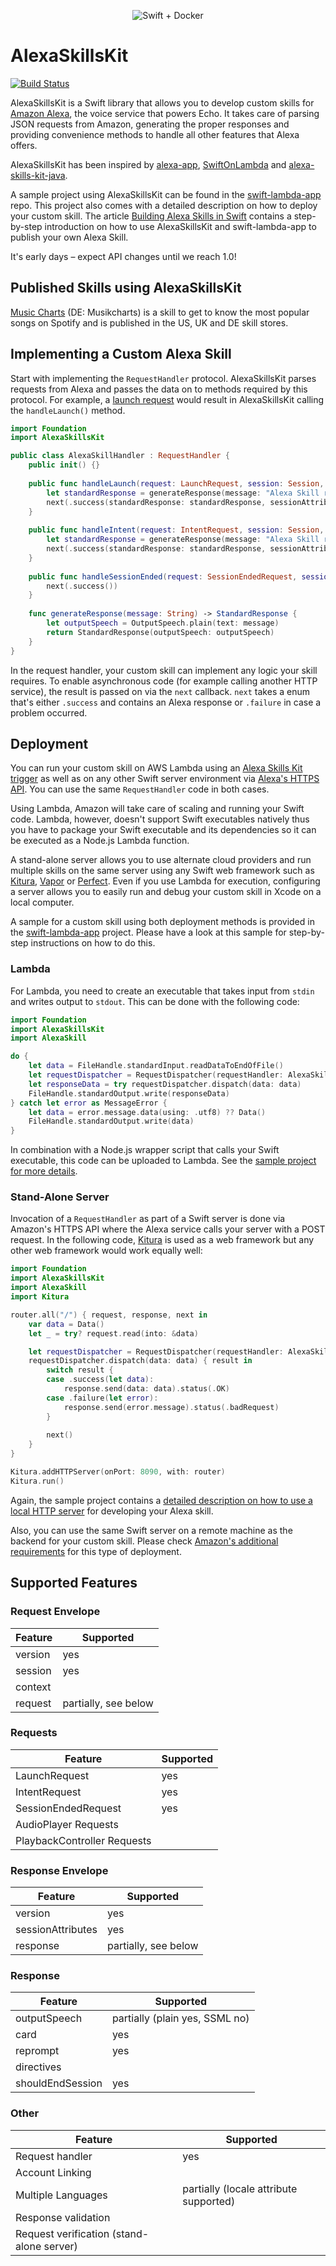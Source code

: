 <p align="center" >
  <img src="https://raw.githubusercontent.com/choefele/AlexaSkillsKit/master/alexa%2Bswift.png" alt="Swift + Docker" title="Swift + Docker">
</p>

# AlexaSkillsKit
[![Build Status](https://travis-ci.org/choefele/AlexaSkillsKit.svg?branch=master)](https://travis-ci.org/choefele/AlexaSkillsKit)

AlexaSkillsKit is a Swift library that allows you to develop custom skills for [Amazon Alexa](https://developer.amazon.com/alexa), the voice service that powers Echo. It takes care of parsing JSON requests from Amazon, generating the proper responses and providing convenience methods to handle all other features that Alexa offers.

AlexaSkillsKit has been inspired by [alexa-app](https://github.com/matt-kruse/alexa-app), [SwiftOnLambda](https://github.com/algal/SwiftOnLambda) and [alexa-skills-kit-java](https://github.com/amzn/alexa-skills-kit-java).

A sample project using AlexaSkillsKit can be found in the [swift-lambda-app](https://github.com/choefele/swift-lambda-app) repo. This project also comes with a detailed description on how to deploy your custom skill. The article [Building Alexa Skills in Swift](https://medium.com/@claushoefele/building-alexa-skills-in-swift-3d596aa0ee95#.nainfep5c) contains a step-by-step introduction on how to use AlexaSkillsKit and swift-lambda-app to publish your own Alexa Skill.

It's early days – expect API changes until we reach 1.0!

## Published Skills using AlexaSkillsKit

[Music Charts](https://github.com/choefele/MusicChartsSkill) (DE: Musikcharts) is a skill to get to know the most popular songs on Spotify and is published in the US, UK and DE skill stores.

## Implementing a Custom Alexa Skill

Start with implementing the `RequestHandler` protocol. AlexaSkillsKit parses requests from Alexa and passes the data on to methods required by this protocol. For example, a [launch request](https://developer.amazon.com/public/solutions/alexa/alexa-skills-kit/docs/custom-standard-request-types-reference#launchrequest) would result in AlexaSkillsKit calling the `handleLaunch()` method.

```Swift
import Foundation
import AlexaSkillsKit

public class AlexaSkillHandler : RequestHandler {
    public init() {}
    
    public func handleLaunch(request: LaunchRequest, session: Session, next: @escaping (StandardResult) -> ()) {
        let standardResponse = generateResponse(message: "Alexa Skill received launch request")
        next(.success(standardResponse: standardResponse, sessionAttributes: session.attributes))
    }
    
    public func handleIntent(request: IntentRequest, session: Session, next: @escaping (StandardResult) -> ()) {
        let standardResponse = generateResponse(message: "Alexa Skill received intent \(request.intent.name)")
        next(.success(standardResponse: standardResponse, sessionAttributes: session.attributes))
    }
    
    public func handleSessionEnded(request: SessionEndedRequest, session: Session, next: @escaping (VoidResult) -> ()) {
        next(.success())
    }
    
    func generateResponse(message: String) -> StandardResponse {
        let outputSpeech = OutputSpeech.plain(text: message)
        return StandardResponse(outputSpeech: outputSpeech)
    }
}
```

In the request handler, your custom skill can implement any logic your skill requires. To enable asynchronous code (for example calling another HTTP service), the result is passed on via the `next` callback. `next` takes a enum that's either `.success` and contains an Alexa response or `.failure` in case a problem occurred.

## Deployment

You can run your custom skill on AWS Lambda using an [Alexa Skills Kit trigger](https://developer.amazon.com/public/solutions/alexa/alexa-skills-kit/docs/developing-an-alexa-skill-as-a-lambda-function) as well as on any other Swift server environment via [Alexa's HTTPS API](https://developer.amazon.com/public/solutions/alexa/alexa-skills-kit/docs/developing-an-alexa-skill-as-a-web-service). You can use the same `RequestHandler` code in both cases.

Using Lambda, Amazon will take care of scaling and running your Swift code. Lambda, however, doesn't support Swift executables natively thus you have to package your Swift executable and its dependencies so it can be executed as a Node.js Lambda function.

A stand-alone server allows you to use alternate cloud providers and run multiple skills on the same server using any Swift web framework such as [Kitura](https://github.com/IBM-Swift/Kitura), [Vapor](https://github.com/vapor/vapor) or [Perfect](https://github.com/PerfectlySoft/Perfect). Even if you use Lambda for execution, configuring a server allows you to easily run and debug your custom skill in Xcode on a local computer.

A sample for a custom skill using both deployment methods is provided in the [swift-lambda-app](https://github.com/choefele/swift-lambda-app) project. Please have a look at this sample for step-by-step instructions on how to do this.

### Lambda

For Lambda, you need to create an executable that takes input from `stdin` and writes output to `stdout`. This can be done with the following code:

```Swift
import Foundation
import AlexaSkillsKit
import AlexaSkill

do {
    let data = FileHandle.standardInput.readDataToEndOfFile()
    let requestDispatcher = RequestDispatcher(requestHandler: AlexaSkillHandler())
    let responseData = try requestDispatcher.dispatch(data: data)
    FileHandle.standardOutput.write(responseData)
} catch let error as MessageError {
    let data = error.message.data(using: .utf8) ?? Data()
    FileHandle.standardOutput.write(data)
}
```

In combination with a Node.js wrapper script that calls your Swift executable, this code can be uploaded to Lambda. See the [sample project for more details](https://github.com/choefele/swift-lambda-app#deployment).

### Stand-Alone Server

Invocation of a `RequestHandler` as part of a Swift server is done via Amazon's HTTPS API where the Alexa service calls your server with a POST request. In the following code, [Kitura](https://github.com/IBM-Swift/Kitura) is used as a web framework but any other web framework would work equally well:

```Swift
import Foundation
import AlexaSkillsKit
import AlexaSkill
import Kitura

router.all("/") { request, response, next in
    var data = Data()
    let _ = try? request.read(into: &data)

    let requestDispatcher = RequestDispatcher(requestHandler: AlexaSkillHandler())
    requestDispatcher.dispatch(data: data) { result in
        switch result {
        case .success(let data):
            response.send(data: data).status(.OK)
        case .failure(let error):
            response.send(error.message).status(.badRequest)
        }
        
        next()
    }
}

Kitura.addHTTPServer(onPort: 8090, with: router)
Kitura.run()
```

Again, the sample project contains a [detailed description on how to use a local HTTP server](https://github.com/choefele/swift-lambda-app#development) for developing your Alexa skill. 

Also, you can use the same Swift server on a remote machine as the backend for your custom skill. Please check [Amazon's additional requirements](https://developer.amazon.com/public/solutions/alexa/alexa-skills-kit/docs/developing-an-alexa-skill-as-a-web-service#requirements-for-your-web-service) for this type of deployment.

## Supported Features
### Request Envelope
| Feature | Supported |
| --- | --- |
| version | yes |
| session | yes |
| context | |
| request | partially, see below |

### Requests
| Feature | Supported |
| --- | --- |
| LaunchRequest | yes |
| IntentRequest | yes |
| SessionEndedRequest | yes |
| AudioPlayer Requests | |
| PlaybackController Requests | |

### Response Envelope
| Feature | Supported |
| --- | --- |
| version | yes |
| sessionAttributes | yes |
| response | partially, see below |

### Response
| Feature | Supported |
| --- | --- |
| outputSpeech | partially (plain yes, SSML no) |
| card | yes |
| reprompt | yes |
| directives | |
| shouldEndSession | yes |

### Other
| Feature | Supported |
| --- | --- |
| Request handler | yes |
| Account Linking | |
| Multiple Languages | partially (locale attribute supported) |
| Response validation | |
| Request verification (stand-alone server) | |
